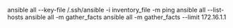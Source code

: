 ansible all --key-file /.ssh/ansible -i inventory_file -m ping
ansible all --list-hosts
ansible all -m gather_facts 
ansible all -m gather_facts --limit 172.16.1.1
